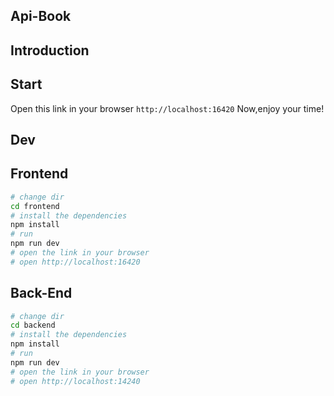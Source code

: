 ## Api-Book

## Introduction

## Start


Open this link in your browser `http://localhost:16420`
Now,enjoy your time!

## Dev
## Frontend
```bash
# change dir
cd frontend
# install the dependencies
npm install
# run
npm run dev
# open the link in your browser
# open http://localhost:16420
```

## Back-End 
```bash 
# change dir 
cd backend
# install the dependencies
npm install
# run
npm run dev
# open the link in your browser
# open http://localhost:14240
```
